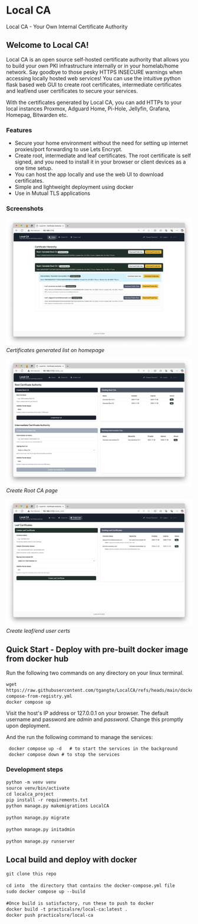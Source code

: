 # Local CA 
Local CA - Your Own Internal Certificate Authority 

## Welcome to Local CA!  

Local CA is an open source self-hosted certificate authority that allows you to build your own PKI infrastructure internally or in your homelab/home network. Say goodbye to those pesky HTTPS INSECURE  warnings when accessing locally hosted web services! 
You can use the intuitive python flask based web GUI to create root certificates, intermediate certificates and leaf/end user certificates to secure your services. 

With the certificates generated by Local CA, you can add HTTPs to your local instances Proxmox, Adguard Home, Pi-Hole, Jellyfin, Grafana, Homepag, Bitwarden etc. 

### Features
- Secure your home environment without the need for setting up internet proxies/port forwarding to use Lets Encrypt. 
- Create root, intermediate and leaf certificates. The root certificate is self signed, and you need to install it in your browser or client devices as a one time setup.  
- You can host the app locally and use the web UI to download certificates. 
- Simple and lightweight deployment using docker
- Use in Mutual TLS applications  

### Screenshots 
![Screenshot 1](screenshots/localca-1.1.png)  
*Certificates generated list on homepage*


![Screenshot 1](screenshots/localca-1.2.png)  
*Create Root CA page*


![Screenshot 1](screenshots/localca1.3.png)  
*Create leaf/end user certs*

## Quick Start - Deploy with pre-built docker image from docker hub 

Run the following two commands on any directory on your linux terminal.

```
wget https://raw.githubusercontent.com/tgangte/LocalCA/refs/heads/main/docker-compose-from-registry.yml
docker compose up 
```
Visit the host's IP address or 127.0.0.1 on your browser. The default username and password are _admin_ and _password_. Change this promptly upon deployment. 

And the run the following command to manage the services:

```
 docker compose up -d   # to start the services in the background 
 docker compose down # to stop the services
```

### Development steps
```
python -m venv venv
source venv/bin/activate
cd localca_project
pip install -r requirements.txt
python manage.py makemigrations LocalCA

python manage.py migrate

python manage.py initadmin

python manage.py runserver
```

## Local build and deploy with docker

```
git clone this repo

cd into  the directory that contains the docker-compose.yml file
sudo docker compose up --build

#Once build is satisfactory, run these to push to docker
docker build -t practicalsre/local-ca:latest .
docker push practicalsre/local-ca

```


